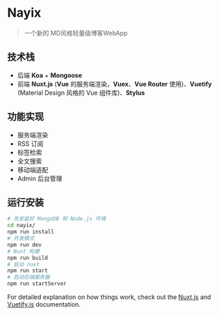 # Nayix

> 一个新的 MD风格轻量级博客WebApp

## 技术栈

- 后端 **Koa** + **Mongoose**
- 前端 **Nuxt.js** (**Vue** 的服务端渲染，**Vuex**、**Vue Router** 使用)、**Vuetify** (Material Design 风格的 Vue 组件库)、**Stylus**

## 功能实现

- 服务端渲染
- RSS 订阅
- 标签检索
- 全文搜索
- 移动端适配
- Admin 后台管理

## 运行安装

``` bash
# 先安装好 MongoDB 和 Node.js 环境
cd nayix/
npm run install
# 开发模式
npm run dev
# Nuxt 构建
npm run build
# 启动 nuxt
npm run start
# 启动后端服务器
npm run startServer
```

For detailed explanation on how things work, check out the [Nuxt.js](https://github.com/nuxt/nuxt.js) and [Vuetify.js](https://vuetifyjs.com/) documentation.
